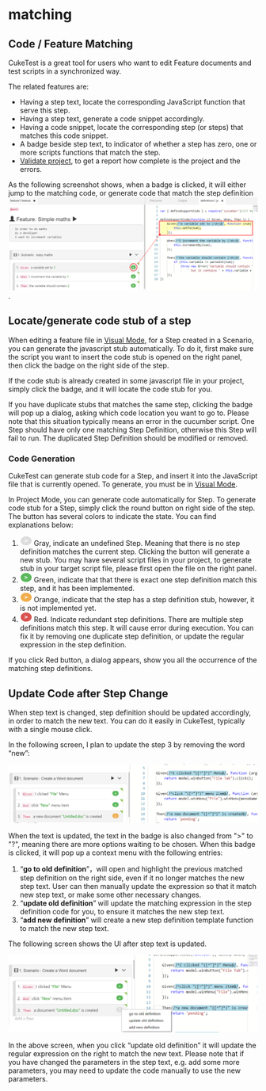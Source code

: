 # matching

## Code / Feature Matching

CukeTest is a great tool for users who want to edit Feature documents and test scripts in a synchronized way.

The related features are:

* Having a step text, locate the corresponding JavaScript function that serve this step.
* Having a step text, generate a code snippet accordingly.
* Having a code snippet, locate the corresponding step \(or steps\) that matches this code snippet.
* A badge beside step text, to indicator of whether a step has zero, one or more scripts functions that match the step.
* [Validate project](../features/overview.md#validate), to get a report how complete is the project and the errors.

As the following screenshot shows, when a badge is clicked, it will either jump to the matching code, or generate code that match the step definition ![](../.gitbook/assets/match_code.png).

## Locate/generate code stub of a step

When editing a feature file in [Visual Mode](../features/visual_mode.md), for a Step created in a Scenario, you can generate the javascript stub automatically. To do it, first make sure the script you want to insert the code stub is opened on the right panel, then click the badge on the right side of the step.

If the code stub is already created in some javascript file in your project, simply click the badge, and it will locate the code stub for you.

If you have duplicate stubs that matches the same step, clicking the badge will pop up a dialog, asking which code location you want to go to. Please note that this situation typically means an error in the cucumber script. One Step should have only one matching Step Definition, otherwise this Step will fail to run. The duplicated Step Definition should be modified or removed.

### Code Generation

CukeTest can generate stub code for a Step, and insert it into the JavaScript file that is currently opened. To generate, you must be in [Visual Mode](../features/visual_mode.md).

In Project Mode, you can generate code automatically for Step. To generate code stub for a Step, simply click the round button on right side of the step. The button has several colors to indicate the state. You can find explanations below:

1. ![](../.gitbook/assets/gray.png) Gray, indicate an undefined Step. Meaning that there is no step definition matches the current step. Clicking the button will generate a new stub. You may have several script files in your project, to generate stub in your target script file, please first open the file on the right panel.
2. ![](../.gitbook/assets/green.png) Green, indicate that that there is exact one step definition match this step, and it has been implemented.
3. ![](../.gitbook/assets/orange.png) Orange, indicate that the step has a step definition stub, however, it is not implemented yet.
4. ![](../.gitbook/assets/red.png) Red. Indicate redundant step definitions. There are multiple step definitions match this step. It will cause error during execution. You can fix it by removing one duplicate step definition, or update the regular expression in the step definition.

If you click Red button, a dialog appears, show you all the occurrence of the matching step definitions.

## Update Code after Step Change

When step text is changed, step definition should be updated accordingly, in order to match the new text. You can do it easily in CukeTest, typically with a single mouse click.

In the following screen, I plan to update the step 3 by removing the word “new”:

![](../.gitbook/assets/update_definition_before.png)

When the text is updated, the text in the badge is also changed from "&gt;" to "?", meaning there are more options waiting to be chosen. When this badge is clicked, it will pop up a context menu with the following entries:

1. “**go to old definition**”，will open and highlight the previous matched step definition on the right side, even if it no longer matches the new step text. User can then manually update the expression so that it match new step text, or make some other necessary changes.
2. “**update old definition**” will update the matching expression in the step definition code for you, to ensure it matches the new step text. 
3. “**add new definition**” will create a new step definition template function to match the new step text.

The following screen shows the UI after step text is updated.

![](../.gitbook/assets/update_definition.png)

In the above screen, when you click “update old definition” it will update the regular expression on the right to match the new text. Please note that if you have changed the parameters in the step text, e.g. add some more parameters, you may need to update the code manually to use the new parameters.

